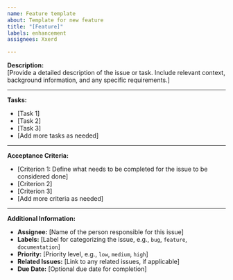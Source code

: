 ```yaml
---
name: Feature template
about: Template for new feature
title: "[Feature]"
labels: enhancement
assignees: Xxerd

---
```


**Description:**  
[Provide a detailed description of the issue or task. Include relevant context, background information, and any specific requirements.]

---

**Tasks:**
- [Task 1]
- [Task 2]
- [Task 3]
- [Add more tasks as needed]

---

**Acceptance Criteria:**
- [Criterion 1: Define what needs to be completed for the issue to be considered done]
- [Criterion 2]
- [Criterion 3]
- [Add more criteria as needed]

---

**Additional Information:**  
- **Assignee:** [Name of the person responsible for this issue]
- **Labels:** [Label for categorizing the issue, e.g., `bug`, `feature`, `documentation`]
- **Priority:** [Priority level, e.g., `low`, `medium`, `high`]
- **Related Issues:** [Link to any related issues, if applicable]
- **Due Date:** [Optional due date for completion]
